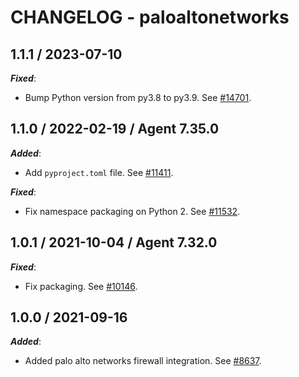# CHANGELOG - paloaltonetworks

## 1.1.1 / 2023-07-10

***Fixed***:

* Bump Python version from py3.8 to py3.9. See [#14701](https://github.com/DataDog/integrations-core/pull/14701).

## 1.1.0 / 2022-02-19 / Agent 7.35.0

***Added***: 

* Add `pyproject.toml` file. See [#11411](https://github.com/DataDog/integrations-core/pull/11411).

***Fixed***: 

* Fix namespace packaging on Python 2. See [#11532](https://github.com/DataDog/integrations-core/pull/11532).

## 1.0.1 / 2021-10-04 / Agent 7.32.0

***Fixed***: 

* Fix packaging. See [#10146](https://github.com/DataDog/integrations-core/pull/10146).

## 1.0.0 / 2021-09-16

***Added***: 

* Added palo alto networks firewall integration. See [#8637](https://github.com/DataDog/integrations-core/pull/8637).
